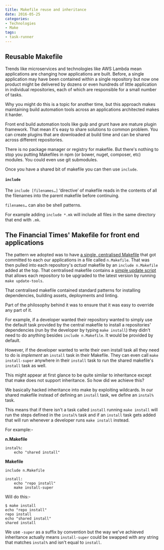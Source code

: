```yaml
---
title: Makefile reuse and inheritance
date: 2016-05-25
categories:
- Technologies
- Make
tags:
- task-runner
---
```

## Reusable Makefile

Trends like microservices and technologies like AWS Lambda mean applications are changing how applications are built.  Before, a single application may have been contained within a single repository but now one product might be delivered by dozens or even hundreds of little application in individual repositories, each of which are responsible for a small number of tasks.

Why you might do this is a topic for another time, but this approach makes maintaining build automation tools across an applications architected makes it harder.

Front end build automation tools like gulp and grunt have are mature plugin framework.  That mean it's easy to share solutions to common problem.  You can create plugins that are downloaded at build time and can be shared across different repositories.

There is no package manager or registry for makefile.  But there's nothing to stop you putting Makefiles in npm (or bower, nuget, composer, etc) modules.  You could even use git submodules.

Once you have a shared bit of makefile you can then use `include`.

#### `include`

The `include [filenames…]` ‘directive’ of makefile reads in the contents of all the filenames into the parent makefile before continuing.

`filenames…` can also be shell patterns.

For example adding `include *.mk` will include all files in the same directory that end with `.mk`.

## The Financial Times' Makefile for front end applications

The pattern we adopted was to have [a single, centralised Makefile](https://github.com/Financial-Times/n-makefile) that got committed to each our applications in a file called `n.Makefile`.  That was then pulled into each repository's *actual* makefile by an `include n.Makefile` added at the top.  That centralised makefile contains a [simple update script](https://github.com/Financial-Times/n-makefile/blob/master/Makefile#L119L126) that allows each repository to be upgraded to the latest version by running `make update-tools`.

That centralised makefile contained standard patterns for installing dependencies, building assets, deployments and linting.

Part of the philosophy behind it was to ensure that it was easy to override any part of it.

For example, if a developer wanted their repository wanted to simply use the default task provided by the central makefile to install a repositories' dependencies (run by the developer by typing `make install`) they didn't need to do anything besides `include n.Makefile`.  It would be provided by default.

However, if the developer wanted to write their own install task all they need to do is *implement* an `install` task in their Makefile.  They can even call `make install-super` anywhere in their `install` task to run the shared makefile's `install` task as well.

This might appear at first glance to be quite similar to inheritance except that make does not support inheritance.  So how did we achieve this?

We basically hacked inheritance into make by exploiting wildcards.  In our shared makefile instead of defining an `install` task, we define an `instal%` task.

This means that if there isn't a task called `install` running `make install` will run the steps defined in the `instal%` task and if an `install` task gets added that will run whenever a developer runs `make install` instead.

For example:-

**n.Makefile**

```
instal%:
	echo "shared install"
```

**Makefile**

```
include n.Makefile

install:
	echo "repo install"
	make install-super
```

Will do this:-

```
$ make install
echo "repo install"
repo install
echo "shared install"
shared install
```

We use `-super` as a suffix by convention but the way we've achieved inheritance actually means `install-super` could be swapped with any string that matches `instal%` and isn't equal to `install`.
